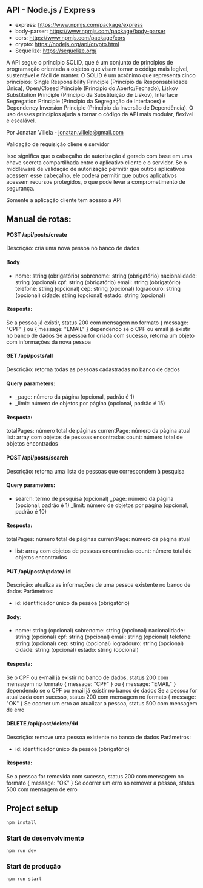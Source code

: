 ## API - Node.js / Express

- express: https://www.npmjs.com/package/express
- body-parser: https://www.npmjs.com/package/body-parser
- cors: https://www.npmjs.com/package/cors
- crypto: https://nodejs.org/api/crypto.html
- Sequelize: https://sequelize.org/

A API segue o princípio SOLID, que é um conjunto de princípios de programação orientada a objetos que visam tornar o código mais legível, sustentável e fácil de manter. O SOLID é um acrônimo que representa cinco princípios: Single Responsibility Principle (Princípio da Responsabilidade Única), Open/Closed Principle (Princípio do Aberto/Fechado), Liskov Substitution Principle (Princípio da Substituição de Liskov), Interface Segregation Principle (Princípio da Segregação de Interfaces) e Dependency Inversion Principle (Princípio da Inversão de Dependência). O uso desses princípios ajuda a tornar o código da API mais modular, flexível e escalável.

Por Jonatan Villela - jonatan.villela@gmail.com

Validação de requisição cliene e servidor

Isso significa que o cabeçalho de autorização é gerado com base em uma chave secreta compartilhada entre o aplicativo cliente e o servidor. Se o middleware de validação de autorização permitir que outros aplicativos acessem esse cabeçalho, ele poderá permitir que outros aplicativos acessem recursos protegidos, o que pode levar a comprometimento de segurança.

Somente a aplicação cliente tem acesso a API

## Manual de rotas:

#### POST /api/posts/create

Descrição: cria uma nova pessoa no banco de dados
#### Body
- nome: string (obrigatório)
sobrenome: string (obrigatório)
nacionalidade: string (opcional)
cpf: string (obrigatório)
email: string (obrigatório)
telefone: string (opcional)
cep: string (opcional)
logradouro: string (opcional)
cidade: string (opcional)
estado: string (opcional)

#### Resposta:
Se a pessoa já existir, status 200 com mensagem no formato { message: "CPF" } ou { message: "EMAIL" } dependendo se o CPF ou email já existir no banco de dados
Se a pessoa for criada com sucesso, retorna um objeto com informações da nova pessoa

#### GET /api/posts/all

Descrição: retorna todas as pessoas cadastradas no banco de dados
#### Query parameters:
- _page: número da página (opcional, padrão é 1)
- _limit: número de objetos por página (opcional, padrão é 15)

#### Resposta:
totalPages: número total de páginas
currentPage: número da página atual
list: array com objetos de pessoas encontradas
count: número total de objetos encontrados

#### POST /api/posts/search

Descrição: retorna uma lista de pessoas que correspondem à pesquisa
#### Query parameters:
 - search: termo de pesquisa (opcional)
_page: número da página (opcional, padrão é 1)
_limit: número de objetos por página (opcional, padrão é 10)

#### Resposta:
totalPages: número total de páginas
currentPage: número da página atual
- list: array com objetos de pessoas encontradas
count: número total de objetos encontrados

#### PUT /api/post/update/:id

Descrição: atualiza as informações de uma pessoa existente no banco de dados
Parâmetros:
- id: identificador único da pessoa (obrigatório)
#### Body:
- nome: string (opcional)
sobrenome: string (opcional)
nacionalidade: string (opcional)
cpf: string (opcional)
email: string (opcional)
telefone: string (opcional)
cep: string (opcional)
logradouro: string (opcional)
cidade: string (opcional)
estado: string (opcional)
#### Resposta:
Se o CPF ou e-mail já existir no banco de dados, status 200 com mensagem no formato { message: "CPF" } ou { message: "EMAIL" } dependendo se o CPF ou email já existir no banco de dados
Se a pessoa for atualizada com sucesso, status 200 com mensagem no formato { message: "OK" }
Se ocorrer um erro ao atualizar a pessoa, status 500 com mensagem de erro
#### DELETE /api/post/delete/:id

Descrição: remove uma pessoa existente no banco de dados
Parâmetros:
- id: identificador único da pessoa (obrigatório)
#### Resposta:
Se a pessoa for removida com sucesso, status 200 com mensagem no formato { message: "OK" }
Se ocorrer um erro ao remover a pessoa, status 500 com mensagem de erro


## Project setup

```bash
npm install
```

### Start de desenvolvimento

```bash
npm run dev
```

### Start de produção

```bash
npm run start
```